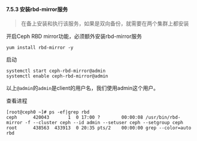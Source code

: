 #### 7.5.3 安装rbd-mirror服务

> 在备上安装和执行该服务，如果是双向备份，就需要在两个集群上都安装

开启Ceph RBD mirror功能，必须额外安装rbd-mirror服务

```
yum install rbd-mirror -y
```

启动

```
systemctl start ceph-rbd-mirror@admin
systemctl enable ceph-rbd-mirror@admin
```

以上`@admin`的`admin`是client的用户名，我们使用admin这个用户。

查看进程

```
[root@ceph0 ~]# ps -ef|grep rbd
ceph      420043       1  0 17:00 ?        00:00:08 /usr/bin/rbd-mirror -f --cluster ceph --id admin --setuser ceph --setgroup ceph
root      438563  433913  0 20:35 pts/2    00:00:00 grep --color=auto rbd
```

#### 